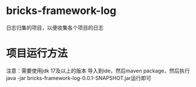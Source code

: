 # bricks-framework-log
日志归集的项目，以便收集各个项目的日志

# 项目运行方法
注意：需要使用jdk 17及以上的版本
导入到ide，然后maven package，然后执行java -jar bricks-framework-log-0.0.1-SNAPSHOT.jar运行即可
